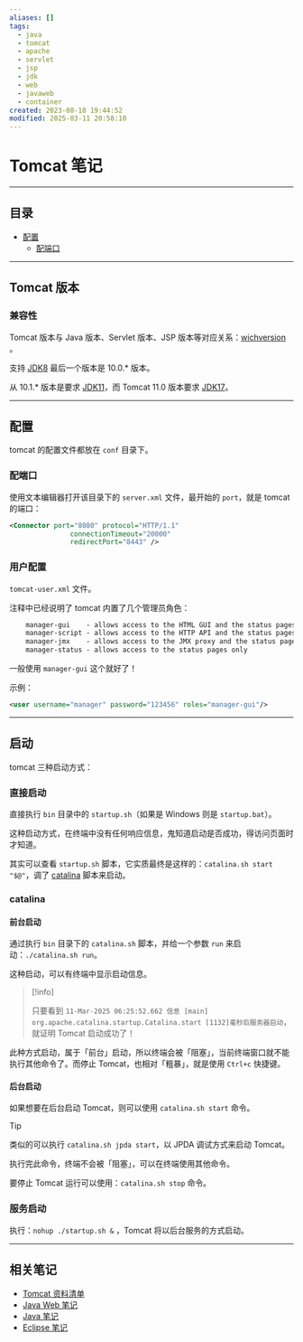 ```yaml
---
aliases: []
tags:
  - java
  - tomcat
  - apache
  - servlet
  - jsp
  - jdk
  - web
  - javaweb
  - container
created: 2023-08-18 19:44:52
modified: 2025-03-11 20:58:10
---
```


# Tomcat 笔记

---

## 目录
* [配置](#tomcat_config)
	* [配端口](#tomcat_config_port)

---

## <span id="tomcat_versions">Tomcat 版本</span>

### 兼容性

Tomcat 版本与 Java 版本、Servlet 版本、JSP 版本等对应关系：[wichversion](https://tomcat.apache.org/whichversion.html) 。

支持 [JDK8](../Java_Note.md#JDK8) 最后一个版本是 10.0.* 版本。

从 10.1.* 版本是要求 [JDK11](../Java_Note.md#JDK11)，而 Tomcat 11.0 版本要求 [JDK17](../Java_Note.md#JDK17)。 

---

## <span id="tomcat_config">配置</span>

tomcat 的配置文件都放在 `conf` 目录下。

### <span id="tomcat_config_port">配端口</span>
使用文本编辑器打开该目录下的 `server.xml` 文件，最开始的 `port`，就是 tomcat 的端口：
```xml
<Connector port="8080" protocol="HTTP/1.1"
               connectionTimeout="20000"
               redirectPort="8443" />
```

### <span id="tomcat_config_user">用户配置</span>

`tomcat-user.xml` 文件。

注释中已经说明了 tomcat 内置了几个管理员角色：
```xml
	manager-gui    - allows access to the HTML GUI and the status pages
    manager-script - allows access to the HTTP API and the status pages
    manager-jmx    - allows access to the JMX proxy and the status pages
    manager-status - allows access to the status pages only
```

一般使用 `manager-gui` 这个就好了！

示例：
```xml
<user username="manager" password="123456" roles="manager-gui"/>
```

---

## 启动

tomcat 三种启动方式：

### 直接启动

直接执行 `bin` 目录中的 `startup.sh`（如果是 Windows 则是 `startup.bat`）。

这种启动方式，在终端中没有任何响应信息，鬼知道启动是否成功，得访问页面时才知道。

其实可以查看 `startup.sh` 脚本，它实质最终是这样的：`catalina.sh start "$@"`，调了 [catalina](#catalina) 脚本来启动。

### catalina

#### 前台启动

通过执行 `bin` 目录下的 `catalina.sh` 脚本，并给一个参数 `run` 来启动：`./catalina.sh run`。

这种启动，可以有终端中显示启动信息。

> [!info] 
> 
> 只要看到 `11-Mar-2025 06:25:52.662 信息 [main] org.apache.catalina.startup.Catalina.start [1132]毫秒后服务器启动`，就证明 Tomcat 启动成功了！

此种方式启动，属于「前台」启动，所以终端会被「阻塞」，当前终端窗口就不能执行其他命令了。而停止 Tomcat，也相对「粗暴」，就是使用 `Ctrl+c` 快捷键。

#### 后台启动

如果想要在后台启动 Tomcat，则可以使用 `catalina.sh start` 命令。
> [!tip] 
> 
> 类似的可以执行 `catalina.sh jpda start`，以 JPDA 调试方式来启动 Tomcat。

执行完此命令，终端不会被「阻塞」，可以在终端使用其他命令。

要停止 Tomcat 运行可以使用：`catalina.sh stop` 命令。

### 服务启动

执行：`nohup ./startup.sh &` ，Tomcat 将以后台服务的方式启动。

---

## 相关笔记

* [Tomcat 资料清单](Tomcat_Material.md) 
* [Java Web 笔记](../Java_Web_Note.md)
* [Java 笔记](../Java_Note.md)
* [Eclipse 笔记](../IDE/Java_IDE_Eclipse.md)


